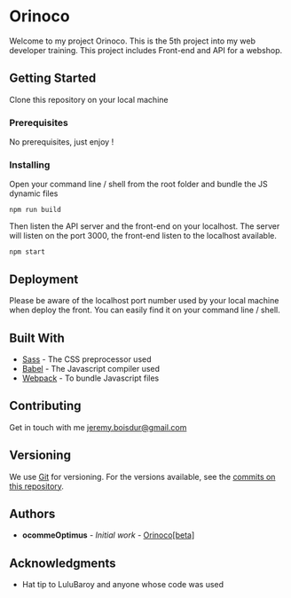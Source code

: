 # Orinoco

Welcome to my project Orinoco.
This is the 5th project into my web developer training.
This project includes Front-end and API for a webshop.

## Getting Started

Clone this repository on your local machine

### Prerequisites

No prerequisites, just enjoy !

### Installing

Open your command line / shell from the root folder and bundle the JS dynamic files

```
npm run build
```

Then listen the API server and the front-end on your localhost.
The server will listen on the port 3000, the front-end listen to the localhost available.

```
npm start
```

## Deployment

Please be aware of the localhost port number used by your local machine when deploy the front.
You can easily find it on your command line / shell.

## Built With

* [Sass](https://sass-lang.com/) - The CSS preprocessor used
* [Babel](https://babeljs.io/) - The Javascript compiler used
* [Webpack](https://webpack.js.org/) - To bundle Javascript files

## Contributing

Get in touch with me [jeremy.boisdur@gmail.com](mailto:jeremy.boisdur@gmail.com)

## Versioning

We use [Git](https://git-scm.com/) for versioning. For the versions available, see the [commits on this repository](https://github.com/ocommeOptimus/Orinoco/commits).

## Authors

* **ocommeOptimus** - *Initial work* - [Orinoco[beta]](https://github.com/ocommeOptimus/old_orinoco)

## Acknowledgments

* Hat tip to LuluBaroy and anyone whose code was used
